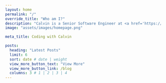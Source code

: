 ```yaml
---
layout: home
permalink: "/"
override_title: "Who am I?"
description: "Calvin is a Senior Software Engineer at <a href='https://newrelic.com/' target='_blank'>New Relic, Inc.</a>, working on <a href='https://newrelic.com/codestream' target='_blank'>CodeStream</a>, and a <a href='https://mvp.microsoft.com/en-us/PublicProfile/5003520' target='_blank'>Microsoft MVP in Developer Technologies</a>."
image: "assets/images/homepage.png"

meta_title: Coding with Calvin

posts:
  heading: "Latest Posts"
  limit: 6
  sort: date # date | weight
  view_more_button_text: "View More"
  view_more_button_link: /blog
  columns: 3 # 1 | 2 | 3 | 4
---
```


